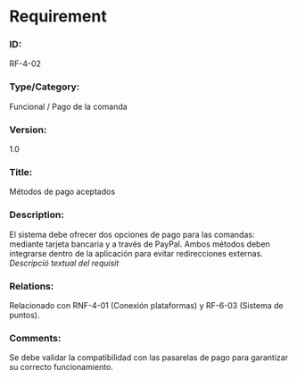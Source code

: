 # Requirement
### ID: 
RF-4-02
### Type/Category: 
Funcional / Pago de la comanda
### Version: 
1.0
### Title: 
Métodos de pago aceptados
### Description:
El sistema debe ofrecer dos opciones de pago para las comandas: mediante tarjeta bancaria y a través de PayPal. Ambos métodos deben integrarse dentro de la aplicación para evitar redirecciones externas.
_Descripció textual del requisit_
### Relations: 
Relacionado con RNF-4-01 (Conexión plataformas) y RF-6-03 (Sistema de puntos).
### Comments:
Se debe validar la compatibilidad con las pasarelas de pago para garantizar su correcto funcionamiento.
